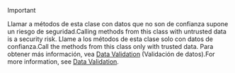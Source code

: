 > [!IMPORTANT]
> <span data-ttu-id="95a87-101">Llamar a métodos de esta clase con datos que no son de confianza supone un riesgo de seguridad.</span><span class="sxs-lookup"><span data-stu-id="95a87-101">Calling methods from this class with untrusted data is a security risk.</span></span> <span data-ttu-id="95a87-102">Llame a los métodos de esta clase solo con datos de confianza.</span><span class="sxs-lookup"><span data-stu-id="95a87-102">Call the methods from this class only with trusted data.</span></span> <span data-ttu-id="95a87-103">Para obtener más información, vea [Data Validation](https://www.owasp.org/index.php/Data_Validation) (Validación de datos).</span><span class="sxs-lookup"><span data-stu-id="95a87-103">For more information, see [Data Validation](https://www.owasp.org/index.php/Data_Validation).</span></span>